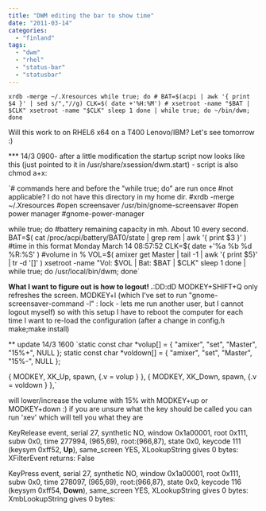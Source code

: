 ```yaml
---
title: "DWM editing the bar to show time"
date: "2011-03-14"
categories: 
  - "finland"
tags: 
  - "dwm"
  - "rhel"
  - "status-bar"
  - "statusbar"
---
```


`xrdb -merge ~/.Xresources while true; do # BAT=$(acpi | awk '{ print $4 }' | sed s/","//g) CLK=$( date +'%H:%M') # xsetroot -name "$BAT | $CLK" xsetroot -name "$CLK" sleep 1 done | while true; do ~/bin/dwm; done`

Will this work to on RHEL6 x64 on a T400 Lenovo/IBM? Let's see tomorrow :)

\*\*\* 14/3 0900- after a little modification the startup script now looks like this (just pointed to it in /usr/share/xsession/dwm.start) - script is also chmod a+x:

`# commands here and before the "while true; do" are run once #not applicable? I do not have this directory in my home dir. #xrdb -merge ~/.Xresources #open screensaver /usr/bin/gnome-screensaver #open power manager #gnome-power-manager

while true; do #battery remaining capacity in mh. About 10 every second. BAT=$( cat /proc/acpi/battery/BAT0/state | grep rem | awk '{ print $3 }' ) #time in this format Monday March 14 08:57:52 CLK=$( date +'%a %b %d %R:%S' ) #volume in % VOL=$( amixer get Master | tail -1 | awk '{ print $5}' | tr -d '[]' ) xsetroot -name "Vol: $VOL | Bat: $BAT | $CLK" sleep 1 done | while true; do /usr/local/bin/dwm; done`

**What I want to figure out is how to logout! .**:DD:dD MODKEY+SHIFT+Q only refreshes the screen. MODKEY+l (which I've set to run "gnome-screensaver-command -l" : lock - lets me run another user, but I cannot logout myself) so with this setup I have to reboot the computer for each time I want to re-load the configuration (after a change in config.h make;make install)

\*\* update 14/3 1600 `static const char *volup[] = { "amixer", "set", "Master", "15%+", NULL }; static const char *voldown[] = { "amixer", "set", "Master", "15%-", NULL };

{ MODKEY, XK_Up, spawn, {.v = volup } }, { MODKEY, XK_Down, spawn, {.v = voldown } },`

will lower/increase the volume with 15% with MODKEY+up or MODKEY+down :) if you are unsure what the key should be called you can run 'xev' which will tell you what they are

KeyRelease event, serial 27, synthetic NO, window 0x1a00001, root 0x111, subw 0x0, time 277994, (965,69), root:(966,87), state 0x0, keycode 111 (keysym 0xff52, **Up**), same\_screen YES, XLookupString gives 0 bytes: XFilterEvent returns: False

KeyPress event, serial 27, synthetic NO, window 0x1a00001, root 0x111, subw 0x0, time 278097, (965,69), root:(966,87), state 0x0, keycode 116 (keysym 0xff54, **Down**), same\_screen YES, XLookupString gives 0 bytes: XmbLookupString gives 0 bytes:
